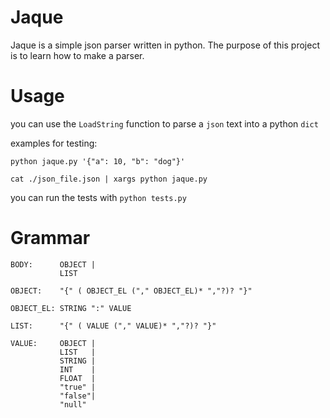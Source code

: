 # Jaque

Jaque is a simple json parser written in python. The purpose of this project
is to learn how to make a parser.

# Usage

you can use the `LoadString` function to parse a `json` text
into a python `dict`

examples for testing:

`python jaque.py '{"a": 10, "b": "dog"}'`

`cat ./json_file.json | xargs python jaque.py`

you can run the tests with
`python tests.py`

# Grammar

```
BODY:      OBJECT |
           LIST

OBJECT:    "{" ( OBJECT_EL ("," OBJECT_EL)* ","?)? "}"

OBJECT_EL: STRING ":" VALUE

LIST:      "{" ( VALUE ("," VALUE)* ","?)? "}"

VALUE:     OBJECT |
           LIST   |
           STRING |
           INT    |
           FLOAT  |
           "true" |
           "false"|
           "null"
```
